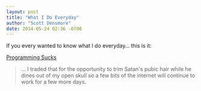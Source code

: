 ```yaml
---
layout: post
title: "What I Do Everyday"
author: "Scott Densmore"
date: 2014-05-24 02:36 -0700
---
```


If you every wanted to know what I do everyday… this is it:

[Programming Sucks](http://stilldrinking.org/programming-sucks)

> … I traded that for the opportunity to trim Satan's pubic hair while he dines out of my open skull so a few bits of the internet will continue to work for a few more days.